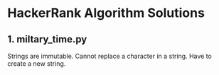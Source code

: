 # HackerRank Algorithm Solutions

## 1. miltary_time.py

Strings are immutable. Cannot replace a character in a string. Have to create a new string.
